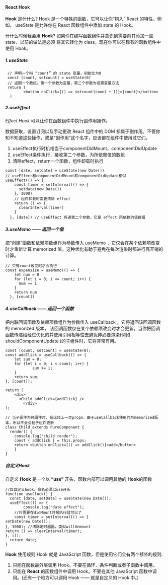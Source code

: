 #### React Hook

**Hook** 是什什么? Hook 是一个特殊的函数，它可以让你“钩入” React 的特性。例如， useState 是允许你在 React 函数组件中添加 state 的 Hook。

什什么时候我会⽤ **Hook**? 如果你在编写函数组件并意识到需要向其添加一些 state，以前的做法是必须 将其它转化为 class。现在你可以在现有的函数组件中使用 Hook。

##### 1.useState

```react
 // 声明一个叫 “count” 的 state 变量，初始化为0
 const [count, setcount] = useState(0)
 // 返回一个数组，第一个参数为变量，第二个参数为设置变量方法
 return (
 		<button onClick={() => setcount(count + 1)}>{count}</button>
  )
```

##### 2.useEffect

*Effect Hook* 可以让你在函数组件中执⾏副作⽤操作。

数据获取，设置订阅以及⼿动更改 React 组件中的 DOM 都属于副作⽤。不管你知不知道这些操作，或是“副作用”这个名字，应该都在组件中使用过它们。

1. useEffect执行时机相当于componentDidMount，componentDidUpdate
2. useEffect条件执行，接收第二个参数，为所依赖值的数组
3. 清除effect，return一个函数，组件卸载时执行

```react
const [date, setdate] = useState(new Date())
// useEffect和componentDidMount和componentDidUpdate相似
useEffect(() => {
    const timer = setInterval(() => {
      setdate(new Date())
    }, 1000)
    // 组件卸载时需要清除 effect 
    return () => {
      clearInterval(timer)
    }
  }, [date]) // useEffect 传递第二个参数，它是 effect 所依赖的值数组
```

##### 3.useMemo —— 返回一个值

把“创建”函数和依赖项数组作为参数传⼊ useMemo ，它仅会在某个依赖项改变时才重新计算 memorized 值。这种优化有助于避免在每次渲染时都进⾏高开销的计算。

```react
// 只有count改变时才会执行
const expensize = useMemo(() => {
    let num = 0
    for (let i = 0; i <= count; i++) {
      num += i
    }
    return num
  }, [count])
```

##### 4.useCallback —— 返回一个函数

把内联回调函数及依赖项数组作为参数传入 useCallback ，它将返回该回调函数的 memorized 版本， 该回调函数仅在某个依赖项改变时才会更新。当你把回调函数传递给经过优化的并使⽤引用相等性去避免非必要渲染(例如 shouldComponentUpdate )的⼦组件时，它将非常有用。

```react
const [count, setCount] = useState(0);
const addClick = useCallback(() => {
    let sum = 0;
    for (let i = 0; i < count; i++) {
			sum += i; 
    }
    return sum;
}, [count]);

return (
    <div>
      <Child addClick={addClick} />
		</div>
);

// 当子组件为纯组件时，会比较上一次props，由于useCallback使用的为memorized版本，所以不会引起子组件更新
class Child extends PureComponent {
  render() {
    console.log("child render");
    const { addClick } = this.props;
    return <button onClick={() => addClick()}>add</button>
	}
}
```



##### 自定义Hook

⾃定义 **Hook** 是一个以 **“use”** 开头，函数内部可以调⽤其他的 **Hook**的函数

```react
//⾃自定义hook，命名必须以use开头 
function useClock() {
  const [date, setDate] = useState(new Date());
  useEffect(() => {
		console.log("date effect"); 
    //只需要在didMount时候执⾏就可以了 
    const timer = setInterval(() => {
setDate(new Date());
}, 1000); //清除定时器器，类似willUnmount
return () => clearInterval(timer);
}, []);
  return date;
}
```

**Hook** 使⽤规则
 Hook 就是 JavaScript 函数，但是使用它们会有两个额外的规则:

1. 只能在函数最外层调用 Hook。不要在循环、条件判断或者⼦函数中调用。
2.  只能在 **React** 的函数组件中调用 Hook。不要在其他 JavaScript 函数中调用。(还有一个地⽅可以调用 Hook —— 就是自定义的 Hook 中。)